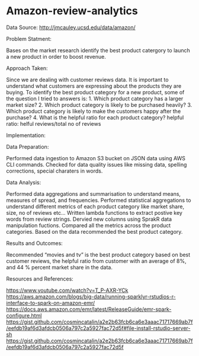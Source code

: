 # Amazon-review-analytics
Data Source: http://jmcauley.ucsd.edu/data/amazon/

Problem Statment:

Bases on the market research identify the best product catergory to launch a new product in order to boost revenue.

Approach Taken:

Since we are dealing with customer reviews data. It is important to understand what customers are expressing about the products they are buying. To identify the best product category for a new product, some of the question I tried to answers is:
	1. Which product category has a larger market size?
	2. Which product category is likely to be purchased heavily?
	3. Which product category is likely to make the customers happy after the purchase?
	4. What is the helpful ratio for each product category?
		helpful ratio: helful reviews/total no of reviews

Implementation:

Data Preparation:

Performed data ingestion to Amazon S3 bucket on JSON data using AWS CLI commands.
Checked for data quality issues like missing data, spelling corrections, special charaters in words.

Data Analysis:

Performed data aggregations and summarisation to understand means, measures of spread, and frequencies.
Performed statistical aggregations to understand different metrics of each product category like market share, size, no of reviews etc...
Written lambda functions to extract postive key words from review strings.
Dervied new columns using SprakR data manipulation fuctions.
Compared all the metrics across the product categories. Based on the data recommended the best product category.

Results and Outcomes:

Recommended “movies and tv” is the best product category based on best customer reviews, the helpful ratio from customer with an average of 8%, and 44 % percent market share in the data.

Resources and References:

https://www.youtube.com/watch?v=T_P-AXR-YCk
https://aws.amazon.com/blogs/big-data/running-sparklyr-rstudios-r-interface-to-spark-on-amazon-emr/
https://docs.aws.amazon.com/emr/latest/ReleaseGuide/emr-spark-configure.html
https://gist.github.com/cosmincatalin/a2e2b63fcb6ca6e3aaac71717669ab7f/eefdb19af6d3afdcb0506a797c2a5927fac72d5f#file-install-rstudio-server-sh
https://gist.github.com/cosmincatalin/a2e2b63fcb6ca6e3aaac71717669ab7f/eefdb19af6d3afdcb0506a797c2a5927fac72d5f

